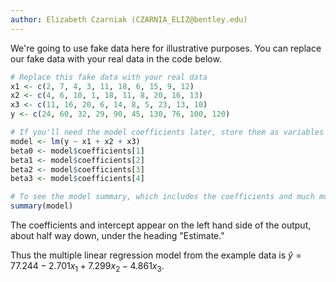 ```yaml
---
author: Elizabeth Czarniak (CZARNIA_ELIZ@bentley.edu)
---
```


We're going to use fake data here for illustrative purposes. You can replace our fake data with your real data in the code below.

```R
# Replace this fake data with your real data
x1 <- c(2, 7, 4, 3, 11, 18, 6, 15, 9, 12)
x2 <- c(4, 6, 10, 1, 18, 11, 8, 20, 16, 13)
x3 <- c(11, 16, 20, 6, 14, 8, 5, 23, 13, 10)
y <- c(24, 60, 32, 29, 90, 45, 130, 76, 100, 120)

# If you'll need the model coefficients later, store them as variables like this:
model <- lm(y ~ x1 + x2 + x3)
beta0 <- model$coefficients[1]
beta1 <- model$coefficients[2]
beta2 <- model$coefficients[3]
beta3 <- model$coefficients[4]

# To see the model summary, which includes the coefficients and much more, do this:
summary(model)
```

The coefficients and intercept appear on the left hand side of the output, about half way down, under the heading "Estimate."

Thus the multiple linear regression model from the example data is $\hat y = 77.244 - 2.701x_1  +  7.299x_2  - 4.861x_3$.
